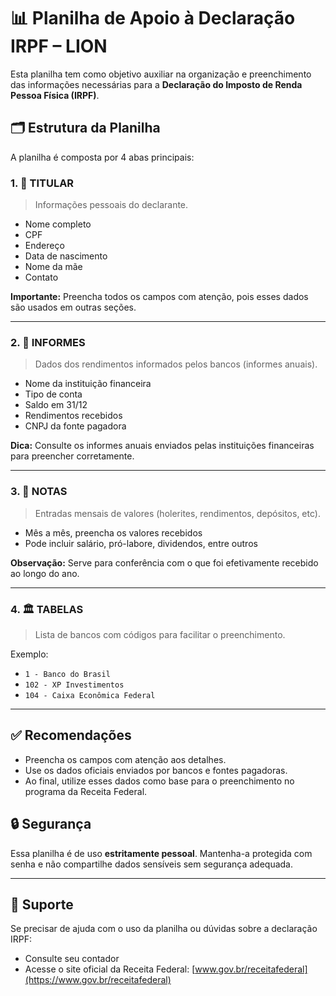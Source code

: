# 📊 Planilha de Apoio à Declaração IRPF – LION

Esta planilha tem como objetivo auxiliar na organização e preenchimento das informações necessárias para a **Declaração do Imposto de Renda Pessoa Física (IRPF)**.

## 🗂 Estrutura da Planilha

A planilha é composta por 4 abas principais:

### 1. 🧍 TITULAR
> Informações pessoais do declarante.

- Nome completo
- CPF
- Endereço
- Data de nascimento
- Nome da mãe
- Contato

**Importante:** Preencha todos os campos com atenção, pois esses dados são usados em outras seções.

---

### 2. 🏦 INFORMES
> Dados dos rendimentos informados pelos bancos (informes anuais).

- Nome da instituição financeira
- Tipo de conta
- Saldo em 31/12
- Rendimentos recebidos
- CNPJ da fonte pagadora

**Dica:** Consulte os informes anuais enviados pelas instituições financeiras para preencher corretamente.

---

### 3. 📅 NOTAS
> Entradas mensais de valores (holerites, rendimentos, depósitos, etc).

- Mês a mês, preencha os valores recebidos
- Pode incluir salário, pró-labore, dividendos, entre outros

**Observação:** Serve para conferência com o que foi efetivamente recebido ao longo do ano.

---

### 4. 🏛 TABELAS
> Lista de bancos com códigos para facilitar o preenchimento.

Exemplo:
- `1 - Banco do Brasil`
- `102 - XP Investimentos`
- `104 - Caixa Econômica Federal`

---

## ✅ Recomendações

- Preencha os campos com atenção aos detalhes.
- Use os dados oficiais enviados por bancos e fontes pagadoras.
- Ao final, utilize esses dados como base para o preenchimento no programa da Receita Federal.

## 🔒 Segurança

Essa planilha é de uso **estritamente pessoal**. Mantenha-a protegida com senha e não compartilhe dados sensíveis sem segurança adequada.

---

## 🧾 Suporte

Se precisar de ajuda com o uso da planilha ou dúvidas sobre a declaração IRPF:

- Consulte seu contador
- Acesse o site oficial da Receita Federal: [www.gov.br/receitafederal](https://www.gov.br/receitafederal)
